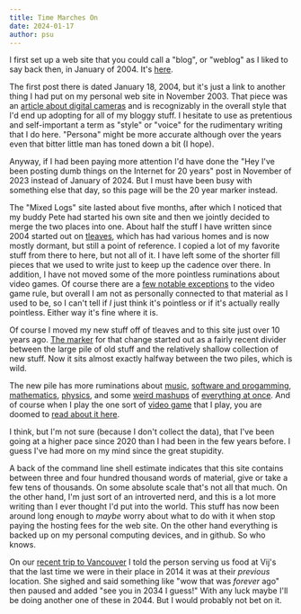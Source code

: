 ```yaml
---
title: Time Marches On
date: 2024-01-17
author: psu
---
```


I first set up a web site that you could call a "blog", or "weblog" as I liked to say back
then, in January of 2004. It's [here](https://kvdpsu.org/blog/B1578553917/index.html).

The first post there is dated January 18, 2004, but it's just a link to another thing I had
put on my personal web site in November 2003. That piece was an [article about digital
cameras](https://kvdpsu.org/digital.html) and is recognizably in the overall style that
I'd end up adopting for all of my bloggy stuff. I hesitate to use as pretentious and
self-important a term as "style" or "voice" for the rudimentary writing that I do here.
"Persona" might be more accurate although over the years even that bitter little man has
toned down a bit (I hope).

Anyway, if I had been paying more attention I'd have done the "Hey I've been posting dumb
things on the Internet for 20 years" post in November of 2023 instead of January of
2024. But I must have been busy with something else that day, so this page will be the 20
year marker instead.

The "Mixed Logs" site lasted about five months, after which I noticed that my buddy Pete
had started his own site and then we jointly decided to merge the two places into one.
About half the stuff I have written since 2004 started out on
[tleaves](http://tleaves.com), which has had various homes and is now mostly dormant, but
still a point of reference. I copied a lot of my favorite stuff from there to here, but
not all of it. I have left some of the shorter fill pieces that we used to write just to
keep up the cadence over there. In addition, I have not moved some of the more pointless
ruminations about video games. Of course there are a [few notable
exceptions](./dark-souls-ate-my-brain.html) to the video game rule, but overall I am not
as personally connected to that material as I used to be, so I can't tell if _I_ just
think it's pointless or if it's actually really pointless. Either way it's fine where it
is.

Of course I moved my new stuff off of tleaves and to this site just over 10 years ago.
[The marker](introduction.html) for that change started out as a fairly recent divider
between the large pile of old stuff and the relatively shallow collection of new stuff.
Now it sits almost exactly halfway between the two piles, which is wild.

The new pile has more ruminations about [music](a-beginners-guide-to-the-pso.html),
[software and progamming](general-dynamics.html), [mathematics](yoneda-speedrun.html),
[physics](reading-physics.html), and some [weird mashups](code-souls.html) of [everything
at once](the-software-quantum-zeno-effect.html). And of course when I play the one sort of
[video game](blood-souls.html) that I play, you are doomed to [read about it
here](i-am-malenia-blade-of-miquella.html).

I think, but I'm not sure (because I don't collect the data), that I've been going at a
higher pace since 2020 than I had been in the few years before. I guess I've had more on my
mind since the great stupidity.

A back of the command line shell estimate indicates that this site contains between three
and four hundred thousand words of material, give or take a few tens of thousands. On some
absolute scale that's not all that much. On the other hand, I'm just sort of an
introverted nerd, and this is a lot more writing than I ever thought I'd put into the
world. This stuff has now been around long enough to _maybe_ worry about what to do with
it when stop paying the hosting fees for the web site. On the other hand everything is
backed up on my personal computing devices, and in github. So who knows.

On our [recent trip to Vancouver](cheese-ramen.html) I told the person serving us food at Vij's that the last
time we were in their place in 2014 it was at their _previous_ location. She sighed and
said something like "wow that was _forever_ ago" then paused and added "see you in 2034 I
guess!" With any luck maybe I'll be doing another one of these in 2044. But I would
probably not bet on it.
